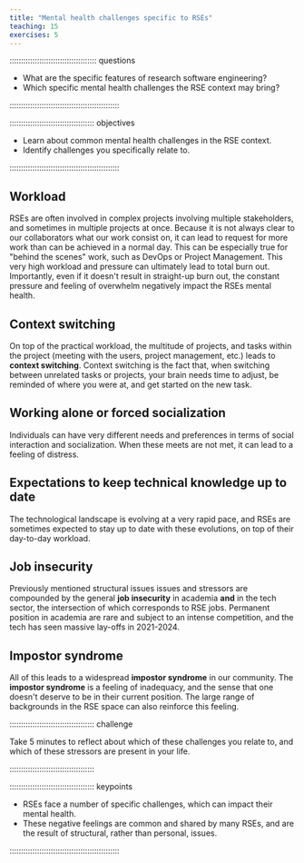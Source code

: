 ```yaml
---
title: "Mental health challenges specific to RSEs"
teaching: 15
exercises: 5
---
```


:::::::::::::::::::::::::::::::::::::: questions 

- What are the specific features of research software engineering?
- Which specific mental health challenges the RSE context may bring?

::::::::::::::::::::::::::::::::::::::::::::::::

::::::::::::::::::::::::::::::::::::: objectives

- Learn about common mental health challenges in the RSE context.
- Identify challenges you specifically relate to.

::::::::::::::::::::::::::::::::::::::::::::::::

## Workload

RSEs are often involved in complex projects involving multiple stakeholders, and sometimes in multiple projects at once. 
Because it is not always clear to our collaborators what our work consist on, it can lead to request for more work than can be achieved in a normal day.
This can be especially true for "behind the scenes" work, such as DevOps or Project Management.
This very high workload and pressure can ultimately lead to total burn out.
Importantly, even if it doesn't result in straight-up burn out, the constant pressure and feeling of overwhelm negatively impact the RSEs mental health.

## Context switching

On top of the practical workload, the multitude of projects, and tasks within the project (meeting with the users, project management, etc.) leads to **context switching**.
Context switching is the fact that, when switching between unrelated tasks or projects, your brain needs time to adjust, be reminded of where you were at, and get started on the new task.

## Working alone or forced socialization

Individuals can have very different needs and preferences in terms of social interaction and socialization.
When these meets are not met, it can lead to a feeling of distress.

## Expectations to keep technical knowledge up to date

The technological landscape is evolving at a very rapid pace, and RSEs are sometimes expected to stay up to date with these evolutions, on top of their day-to-day workload.

## Job insecurity

Previously mentioned structural issues issues and stressors are compounded by the general **job insecurity** in academia **and** in the tech sector, the intersection of which corresponds to RSE jobs.
Permanent position in academia are rare and subject to an intense competition, and the tech has seen massive lay-offs in 2021-2024.

## Impostor syndrome

All of this leads to a widespread **impostor syndrome** in our community. The **impostor syndrome** is a feeling of inadequacy, and the sense that one doesn't deserve to be in their current position.
The large range of backgrounds in the RSE space can also reinforce this feeling.

::::::::::::::::::::::::::::::::::::: challenge 

Take 5 minutes to reflect about which of these challenges you relate to, and which of these stressors are present in your life.

:::::::::::::::::::::::::::::::::::::

::::::::::::::::::::::::::::::::::::: keypoints 

- RSEs face a number of specific challenges, which can impact their mental health.
- These negative feelings are common and shared by many RSEs, and are the result of structural, rather than personal, issues.

::::::::::::::::::::::::::::::::::::::::::::::::

